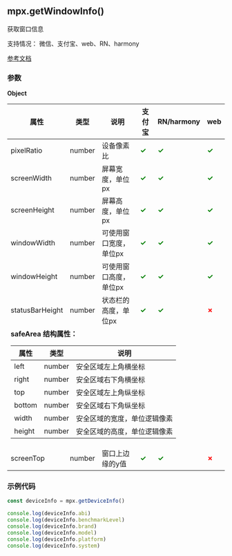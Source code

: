 ## mpx.getWindowInfo()

获取窗口信息

支持情况： 微信、支付宝、web、RN、harmony

[参考文档](https://developers.weixin.qq.com/miniprogram/dev/api/base/system/wx.getWindowInfo.html)

### 参数

**Object**

<table>
  <thead>
    <tr>
      <th>属性</th>
      <th>类型</th>
      <th>说明</th>
      <th>支付宝</th>
      <th>RN/harmony</th>
      <th>web</th>
    </tr>
  </thead>
  <tbody>
    <tr><td>pixelRatio</td><td>number</td><td>设备像素比</td><td><span style="color: green; font-weight: bold;">✓</span></td><td><span style="color: green; font-weight: bold;">✓</span></td><td><span style="color: green; font-weight: bold;">✓</span></td></tr>
    <tr><td>screenWidth</td><td>number</td><td>屏幕宽度，单位px</td><td><span style="color: green; font-weight: bold;">✓</span></td><td><span style="color: green; font-weight: bold;">✓</span></td><td><span style="color: green; font-weight: bold;">✓</span></td></tr>
    <tr><td>screenHeight</td><td>number</td><td>屏幕高度，单位px</td><td><span style="color: green; font-weight: bold;">✓</span></td><td><span style="color: green; font-weight: bold;">✓</span></td><td><span style="color: green; font-weight: bold;">✓</span></td></tr>
    <tr><td>windowWidth</td><td>number</td><td>可使用窗口宽度，单位px</td><td><span style="color: green; font-weight: bold;">✓</span></td><td><span style="color: green; font-weight: bold;">✓</span></td><td><span style="color: green; font-weight: bold;">✓</span></td></tr>
    <tr><td>windowHeight</td><td>number</td><td>可使用窗口高度，单位px</td><td><span style="color: green; font-weight: bold;">✓</span></td><td><span style="color: green; font-weight: bold;">✓</span></td><td><span style="color: green; font-weight: bold;">✓</span></td></tr>
    <tr><td>statusBarHeight</td><td>number</td><td>状态栏的高度，单位px</td><td><span style="color: green; font-weight: bold;">✓</span></td><td><span style="color: green; font-weight: bold;">✓</span></td><td><span style="color: red; font-weight: bold;">✗</span></td></tr>
    <tr>
      <td colspan="6"><b>safeArea 结构属性：</b>
        <table style="width:100%">
          <thead>
            <tr><th>属性</th><th>类型</th><th>说明</th></tr>
          </thead>
          <tbody>
            <tr><td>left</td><td>number</td><td>安全区域左上角横坐标</td></tr>
            <tr><td>right</td><td>number</td><td>安全区域右下角横坐标</td></tr>
            <tr><td>top</td><td>number</td><td>安全区域左上角纵坐标</td></tr>
            <tr><td>bottom</td><td>number</td><td>安全区域右下角纵坐标</td></tr>
            <tr><td>width</td><td>number</td><td>安全区域的宽度，单位逻辑像素</td></tr>
            <tr><td>height</td><td>number</td><td>安全区域的高度，单位逻辑像素</td></tr>
          </tbody>
        </table>
      </td>
    </tr>
    <tr><td>screenTop</td><td>number</td><td>窗口上边缘的y值</td><td><span style="color: green; font-weight: bold;">✓</span></td><td><span style="color: green; font-weight: bold;">✓</span></td><td><span style="color: red; font-weight: bold;">✗</span></td></tr>
  </tbody>
</table>


### 示例代码
```js
const deviceInfo = mpx.getDeviceInfo()

console.log(deviceInfo.abi)
console.log(deviceInfo.benchmarkLevel)
console.log(deviceInfo.brand)
console.log(deviceInfo.model)
console.log(deviceInfo.platform)
console.log(deviceInfo.system)
```